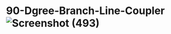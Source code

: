 # 90-Dgree-Branch-Line-Coupler ![Screenshot (493)](https://github.com/user-attachments/assets/1f63ff55-25b1-4676-8e2b-84993de6ac8c)

